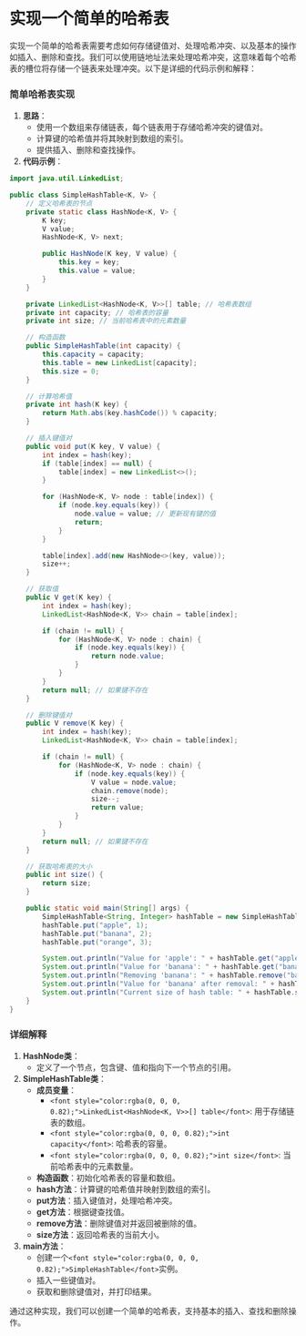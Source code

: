 # 实现一个简单的哈希表

<font style="color:rgba(0, 0, 0, 0.82);">实现一个简单的哈希表需要考虑如何存储键值对、处理哈希冲突、以及基本的操作如插入、删除和查找。我们可以使用链地址法来处理哈希冲突，这意味着每个哈希表的槽位将存储一个链表来处理冲突。以下是详细的代码示例和解释：</font>

### <font style="color:rgba(0, 0, 0, 0.82);">简单哈希表实现</font>
1. **<font style="color:rgba(0, 0, 0, 0.82);">思路</font>**<font style="color:rgba(0, 0, 0, 0.82);">：</font>
    - <font style="color:rgba(0, 0, 0, 0.82);">使用一个数组来存储链表，每个链表用于存储哈希冲突的键值对。</font>
    - <font style="color:rgba(0, 0, 0, 0.82);">计算键的哈希值并将其映射到数组的索引。</font>
    - <font style="color:rgba(0, 0, 0, 0.82);">提供插入、删除和查找操作。</font>
2. **<font style="color:rgba(0, 0, 0, 0.82);">代码示例</font>**<font style="color:rgba(0, 0, 0, 0.82);">：</font>

```java
import java.util.LinkedList;  

public class SimpleHashTable<K, V> {  
    // 定义哈希表的节点  
    private static class HashNode<K, V> {  
        K key;  
        V value;  
        HashNode<K, V> next;  

        public HashNode(K key, V value) {  
            this.key = key;  
            this.value = value;  
        }  
    }  

    private LinkedList<HashNode<K, V>>[] table; // 哈希表数组  
    private int capacity; // 哈希表的容量  
    private int size; // 当前哈希表中的元素数量  

    // 构造函数  
    public SimpleHashTable(int capacity) {  
        this.capacity = capacity;  
        this.table = new LinkedList[capacity];  
        this.size = 0;  
    }  

    // 计算哈希值  
    private int hash(K key) {  
        return Math.abs(key.hashCode()) % capacity;  
    }  

    // 插入键值对  
    public void put(K key, V value) {  
        int index = hash(key);  
        if (table[index] == null) {  
            table[index] = new LinkedList<>();  
        }  

        for (HashNode<K, V> node : table[index]) {  
            if (node.key.equals(key)) {  
                node.value = value; // 更新现有键的值  
                return;  
            }  
        }  

        table[index].add(new HashNode<>(key, value));  
        size++;  
    }  

    // 获取值  
    public V get(K key) {  
        int index = hash(key);  
        LinkedList<HashNode<K, V>> chain = table[index];  

        if (chain != null) {  
            for (HashNode<K, V> node : chain) {  
                if (node.key.equals(key)) {  
                    return node.value;  
                }  
            }  
        }  
        return null; // 如果键不存在  
    }  

    // 删除键值对  
    public V remove(K key) {  
        int index = hash(key);  
        LinkedList<HashNode<K, V>> chain = table[index];  

        if (chain != null) {  
            for (HashNode<K, V> node : chain) {  
                if (node.key.equals(key)) {  
                    V value = node.value;  
                    chain.remove(node);  
                    size--;  
                    return value;  
                }  
            }  
        }  
        return null; // 如果键不存在  
    }  

    // 获取哈希表的大小  
    public int size() {  
        return size;  
    }  

    public static void main(String[] args) {  
        SimpleHashTable<String, Integer> hashTable = new SimpleHashTable<>(10);  
        hashTable.put("apple", 1);  
        hashTable.put("banana", 2);  
        hashTable.put("orange", 3);  

        System.out.println("Value for 'apple': " + hashTable.get("apple"));  
        System.out.println("Value for 'banana': " + hashTable.get("banana"));  
        System.out.println("Removing 'banana': " + hashTable.remove("banana"));  
        System.out.println("Value for 'banana' after removal: " + hashTable.get("banana"));  
        System.out.println("Current size of hash table: " + hashTable.size());  
    }  
}
```

### <font style="color:rgba(0, 0, 0, 0.82);">详细解释</font>
1. **<font style="color:rgba(0, 0, 0, 0.82);">HashNode类</font>**<font style="color:rgba(0, 0, 0, 0.82);">：</font>
    - <font style="color:rgba(0, 0, 0, 0.82);">定义了一个节点，包含键、值和指向下一个节点的引用。</font>
2. **<font style="color:rgba(0, 0, 0, 0.82);">SimpleHashTable类</font>**<font style="color:rgba(0, 0, 0, 0.82);">：</font>
    - **<font style="color:rgba(0, 0, 0, 0.82);">成员变量</font>**<font style="color:rgba(0, 0, 0, 0.82);">：</font>
        * `<font style="color:rgba(0, 0, 0, 0.82);">LinkedList<HashNode<K, V>>[] table</font>`<font style="color:rgba(0, 0, 0, 0.82);">: 用于存储链表的数组。</font>
        * `<font style="color:rgba(0, 0, 0, 0.82);">int capacity</font>`<font style="color:rgba(0, 0, 0, 0.82);">: 哈希表的容量。</font>
        * `<font style="color:rgba(0, 0, 0, 0.82);">int size</font>`<font style="color:rgba(0, 0, 0, 0.82);">: 当前哈希表中的元素数量。</font>
    - **<font style="color:rgba(0, 0, 0, 0.82);">构造函数</font>**<font style="color:rgba(0, 0, 0, 0.82);">：初始化哈希表的容量和数组。</font>
    - **<font style="color:rgba(0, 0, 0, 0.82);">hash方法</font>**<font style="color:rgba(0, 0, 0, 0.82);">：计算键的哈希值并映射到数组的索引。</font>
    - **<font style="color:rgba(0, 0, 0, 0.82);">put方法</font>**<font style="color:rgba(0, 0, 0, 0.82);">：插入键值对，处理哈希冲突。</font>
    - **<font style="color:rgba(0, 0, 0, 0.82);">get方法</font>**<font style="color:rgba(0, 0, 0, 0.82);">：根据键查找值。</font>
    - **<font style="color:rgba(0, 0, 0, 0.82);">remove方法</font>**<font style="color:rgba(0, 0, 0, 0.82);">：删除键值对并返回被删除的值。</font>
    - **<font style="color:rgba(0, 0, 0, 0.82);">size方法</font>**<font style="color:rgba(0, 0, 0, 0.82);">：返回哈希表的当前大小。</font>
3. **<font style="color:rgba(0, 0, 0, 0.82);">main方法</font>**<font style="color:rgba(0, 0, 0, 0.82);">：</font>
    - <font style="color:rgba(0, 0, 0, 0.82);">创建一个</font>`<font style="color:rgba(0, 0, 0, 0.82);">SimpleHashTable</font>`<font style="color:rgba(0, 0, 0, 0.82);">实例。</font>
    - <font style="color:rgba(0, 0, 0, 0.82);">插入一些键值对。</font>
    - <font style="color:rgba(0, 0, 0, 0.82);">获取和删除键值对，并打印结果。</font>

<font style="color:rgba(0, 0, 0, 0.82);">通过这种实现，我们可以创建一个简单的哈希表，支持基本的插入、查找和删除操作。</font>

